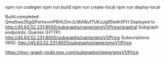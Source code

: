 


npm run codegen
npm run build
npm run create-local
npm run deploy-local

Build completed: Qma5wsZ6gQPertwvmP8HU2mJLt8iA8uf7UKJJg85kdhXFH
Deployed to http://45.63.52.231:8000/subgraphs/name/gmxV1/Price/graphql
Subgraph endpoints:
Queries (HTTP):     http://45.63.52.231:8000/subgraphs/name/gmxV1/Price
Subscriptions (WS): http://45.63.52.231:8001/subgraphs/name/gmxV1/Price


https://mxc-graph-node.mxc.com/subgraphs/name/gmxV1/Price